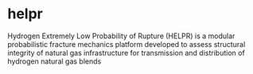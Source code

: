 # helpr
Hydrogen Extremely Low Probability of Rupture (HELPR) is a modular probabilistic fracture mechanics platform developed to assess structural integrity of natural gas infrastructure for transmission and distribution of hydrogen natural gas blends
